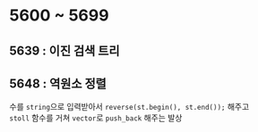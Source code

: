 # 5600 ~ 5699


## 5639 : 이진 검색 트리

## 5648 : 역원소 정렬
수를 `string`으로 입력받아서 `reverse(st.begin(), st.end());` 해주고  
`stoll` 함수를 거쳐 `vector`로 `push_back` 해주는 발상
